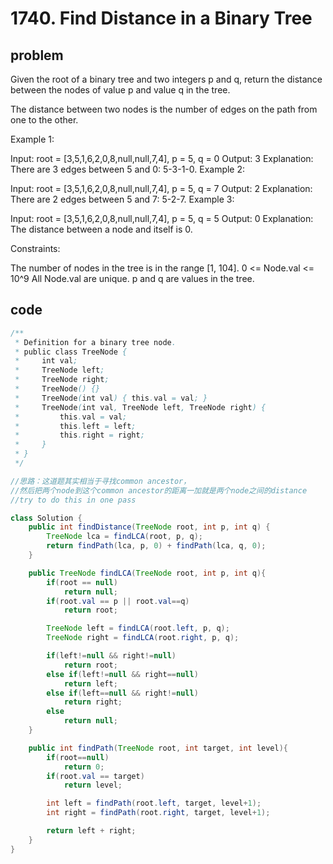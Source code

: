 # 1740. Find Distance in a Binary Tree

## problem

Given the root of a binary tree and two integers p and q, return the distance between the nodes of value p and value q in the tree.

The distance between two nodes is the number of edges on the path from one to the other.

Example 1:

Input: root = [3,5,1,6,2,0,8,null,null,7,4], p = 5, q = 0
Output: 3
Explanation: There are 3 edges between 5 and 0: 5-3-1-0.
Example 2:

Input: root = [3,5,1,6,2,0,8,null,null,7,4], p = 5, q = 7
Output: 2
Explanation: There are 2 edges between 5 and 7: 5-2-7.
Example 3:

Input: root = [3,5,1,6,2,0,8,null,null,7,4], p = 5, q = 5
Output: 0
Explanation: The distance between a node and itself is 0.

Constraints:

The number of nodes in the tree is in the range [1, 104].
0 <= Node.val <= 10^9
All Node.val are unique.
p and q are values in the tree.

## code

```java
/**
 * Definition for a binary tree node.
 * public class TreeNode {
 *     int val;
 *     TreeNode left;
 *     TreeNode right;
 *     TreeNode() {}
 *     TreeNode(int val) { this.val = val; }
 *     TreeNode(int val, TreeNode left, TreeNode right) {
 *         this.val = val;
 *         this.left = left;
 *         this.right = right;
 *     }
 * }
 */

//思路：这道题其实相当于寻找common ancestor，
//然后把两个node到这个common ancestor的距离一加就是两个node之间的distance
//try to do this in one pass

class Solution {
    public int findDistance(TreeNode root, int p, int q) {
        TreeNode lca = findLCA(root, p, q);
        return findPath(lca, p, 0) + findPath(lca, q, 0);
    }

    public TreeNode findLCA(TreeNode root, int p, int q){
        if(root == null)
            return null;
        if(root.val == p || root.val==q)
            return root;

        TreeNode left = findLCA(root.left, p, q);
        TreeNode right = findLCA(root.right, p, q);

        if(left!=null && right!=null)
            return root;
        else if(left!=null && right==null)
            return left;
        else if(left==null && right!=null)
            return right;
        else
            return null;
    }

    public int findPath(TreeNode root, int target, int level){
        if(root==null)
            return 0;
        if(root.val == target)
            return level;

        int left = findPath(root.left, target, level+1);
        int right = findPath(root.right, target, level+1);

        return left + right;
    }
}
```
